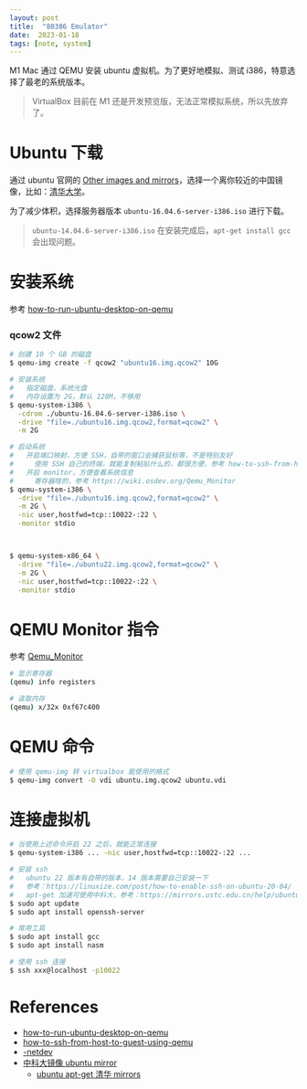 ```yaml
---
layout: post
title:  "80386 Emulator"
date:  2023-01-18
tags: [note, system]
---
```


  M1 Mac 通过 QEMU 安装 ubuntu 虚拟机。为了更好地模拟、测试 i386，特意选择了最老的系统版本。

> VirtualBox 目前在 M1 还是开发预览版，无法正常模拟系统，所以先放弃了。

# Ubuntu 下载

  通过 ubuntu 官网的 [Other images and mirrors](https://launchpad.net/ubuntu/+cdmirrors)，选择一个离你较近的中国镜像，比如：[清华大学](https://mirrors.tuna.tsinghua.edu.cn/ubuntu-releases/)。

  为了减少体积，选择服务器版本 `ubuntu-16.04.6-server-i386.iso` 进行下载。

> `ubuntu-14.04.6-server-i386.iso` 在安装完成后，`apt-get install gcc` 会出现问题。


# 安装系统

  参考 [how-to-run-ubuntu-desktop-on-qemu](https://askubuntu.com/questions/884534/how-to-run-ubuntu-desktop-on-qemu)

### qcow2 文件

```sh
# 创建 10 个 GB 的磁盘
$ qemu-img create -f qcow2 "ubuntu16.img.qcow2" 10G

# 安装系统
#   指定磁盘、系统光盘
#   内存设置为 2G，默认 128M，不够用
$ qemu-system-i386 \
  -cdrom ./ubuntu-16.04.6-server-i386.iso \
  -drive "file=./ubuntu16.img.qcow2,format=qcow2" \
  -m 2G

# 启动系统
#   开启端口映射，方便 SSH，自带的窗口会捕获鼠标等，不是特别友好
#     使用 SSH 自己的终端，就能复制粘贴什么的，都很方便，参考 how-to-ssh-from-host-to-guest-using-qemu
#   开启 monitor，方便查看系统信息
#     寄存器啥的，参考 https://wiki.osdev.org/Qemu_Monitor
$ qemu-system-i386 \
  -drive "file=./ubuntu16.img.qcow2,format=qcow2" \
  -m 2G \
  -nic user,hostfwd=tcp::10022-:22 \
  -monitor stdio



$ qemu-system-x86_64 \
  -drive "file=./ubuntu22.img.qcow2,format=qcow2" \
  -m 2G \
  -nic user,hostfwd=tcp::10022-:22 \
  -monitor stdio
```

# QEMU Monitor 指令

  参考 [Qemu_Monitor](https://wiki.osdev.org/Qemu_Monitor)

```sh
# 显示寄存器
(qemu) info registers

# 读取内存
(qemu) x/32x 0xf67c400
```

# QEMU 命令

```sh
# 使用 qemu-img 转 virtualbox 能使用的格式
$ qemu-img convert -O vdi ubuntu.img.qcow2 ubuntu.vdi
```

# 连接虚拟机

```sh
# 当使用上述命令开启 22 之后，就能正常连接
$ qemu-system-i386 ... -nic user,hostfwd=tcp::10022-:22 ...

# 安装 ssh
#   ubuntu 22 版本有自带的版本，14 版本需要自己安装一下
#   参考：https://linuxize.com/post/how-to-enable-ssh-on-ubuntu-20-04/
#   apt-get 加速可使用中科大，参考：https://mirrors.ustc.edu.cn/help/ubuntu.html
$ sudo apt update
$ sudo apt install openssh-server

# 常用工具
$ sudo apt install gcc
$ sudo apt install nasm

# 使用 ssh 连接
$ ssh xxx@localhost -p10022
```

# References
* [how-to-run-ubuntu-desktop-on-qemu](https://askubuntu.com/questions/884534/how-to-run-ubuntu-desktop-on-qemu)
* [how-to-ssh-from-host-to-guest-using-qemu](https://unix.stackexchange.com/questions/124681/how-to-ssh-from-host-to-guest-using-qemu)
* [-netdev](https://www.mankier.com/1/qemu#-netdev)
* [中科大镜像 ubuntu mirror](https://mirrors.ustc.edu.cn/help/ubuntu.html)
  * [ubuntu apt-get 清华 mirrors](https://mirrors.tuna.tsinghua.edu.cn/help/ubuntu/)
